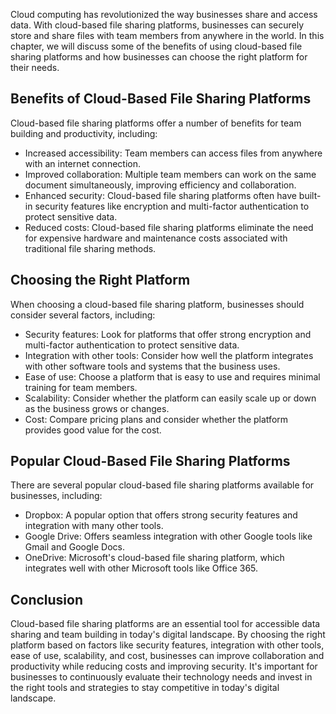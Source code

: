 
Cloud computing has revolutionized the way businesses share and access data. With cloud-based file sharing platforms, businesses can securely store and share files with team members from anywhere in the world. In this chapter, we will discuss some of the benefits of using cloud-based file sharing platforms and how businesses can choose the right platform for their needs.

Benefits of Cloud-Based File Sharing Platforms
----------------------------------------------

Cloud-based file sharing platforms offer a number of benefits for team building and productivity, including:

* Increased accessibility: Team members can access files from anywhere with an internet connection.
* Improved collaboration: Multiple team members can work on the same document simultaneously, improving efficiency and collaboration.
* Enhanced security: Cloud-based file sharing platforms often have built-in security features like encryption and multi-factor authentication to protect sensitive data.
* Reduced costs: Cloud-based file sharing platforms eliminate the need for expensive hardware and maintenance costs associated with traditional file sharing methods.

Choosing the Right Platform
---------------------------

When choosing a cloud-based file sharing platform, businesses should consider several factors, including:

* Security features: Look for platforms that offer strong encryption and multi-factor authentication to protect sensitive data.
* Integration with other tools: Consider how well the platform integrates with other software tools and systems that the business uses.
* Ease of use: Choose a platform that is easy to use and requires minimal training for team members.
* Scalability: Consider whether the platform can easily scale up or down as the business grows or changes.
* Cost: Compare pricing plans and consider whether the platform provides good value for the cost.

Popular Cloud-Based File Sharing Platforms
------------------------------------------

There are several popular cloud-based file sharing platforms available for businesses, including:

* Dropbox: A popular option that offers strong security features and integration with many other tools.
* Google Drive: Offers seamless integration with other Google tools like Gmail and Google Docs.
* OneDrive: Microsoft's cloud-based file sharing platform, which integrates well with other Microsoft tools like Office 365.

Conclusion
----------

Cloud-based file sharing platforms are an essential tool for accessible data sharing and team building in today's digital landscape. By choosing the right platform based on factors like security features, integration with other tools, ease of use, scalability, and cost, businesses can improve collaboration and productivity while reducing costs and improving security. It's important for businesses to continuously evaluate their technology needs and invest in the right tools and strategies to stay competitive in today's digital landscape.
